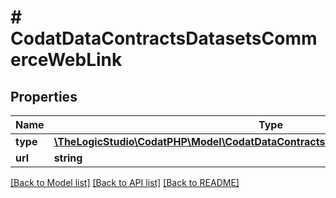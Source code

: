 # # CodatDataContractsDatasetsCommerceWebLink

## Properties

Name | Type | Description | Notes
------------ | ------------- | ------------- | -------------
**type** | [**\TheLogicStudio\CodatPHP\Model\CodatDataContractsDatasetsCommerceWebLinkType**](CodatDataContractsDatasetsCommerceWebLinkType.md) |  | [optional]
**url** | **string** |  | [optional]

[[Back to Model list]](../../README.md#models) [[Back to API list]](../../README.md#endpoints) [[Back to README]](../../README.md)
